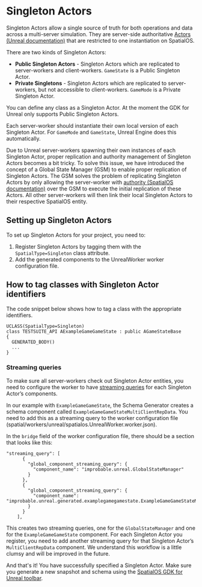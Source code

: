 # Singleton Actors

Singleton Actors allow a single source of truth for both operations and data across a multi-server simulation. They are server-side authoritative [Actors (Unreal documentation)](https://docs.unrealengine.com/en-us/Programming/UnrealArchitecture/Actors) that are restricted to one instantiation on SpatialOS.

There are two kinds of Singleton Actors:

* **Public Singleton Actors** - Singleton Actors which are replicated to server-workers and client-workers. `GameState` is a Public Singleton Actor.
* **Private Singletons** - Singleton Actors which are replicated to server-workers, but not accessible to client-workers. `GameMode` is a Private Singleton Actor.

You can define any class as a Singleton Actor. At the moment the GDK for Unreal only supports Public Singleton Actors.

Each server-worker should instantiate their own local version of each Singleton Actor. For `GameMode` and `GameState`, Unreal Engine does this automatically.

Due to Unreal server-workers spawning their own instances of each Singleton Actor, proper replication and authority management of Singleton Actors becomes a bit tricky. To solve this issue, we have introduced the concept of a Global State Manager (GSM) to enable proper replication of Singleton Actors. The GSM solves the problem of replicating Singleton Actors by only allowing the server-worker with [authority (SpatialOS documentation)](https://docs.improbable.io/reference/latest/shared/glossary#read-and-write-access-authority) over the GSM to execute the initial replication of these Actors. All other server-workers will then link their local Singleton Actors to their respective SpatialOS entity.

## Setting up Singleton Actors

To set up Singleton Actors for your project, you need to:

1. Register Singleton Actors by tagging them with the `SpatialType=Singleton` class attribute.
1. Add the generated components to the UnrealWorker worker configuration file.

## How to tag classes with Singleton Actor identifiers

The code snippet below shows how to tag a class with the appropriate identifiers.

```
UCLASS(SpatialType=Singleton)
class TESTSUITE_API AExampleGameGameState : public AGameStateBase
{
  GENERATED_BODY()
  ...
}
```

### Streaming queries

To make sure all server-workers check out Singleton Actor entities, you need to configure the worker to have [streaming queries](https://docs.improbable.io/reference/latest/shared/worker-configuration/bridge-config#streaming-queries) for each Singleton Actor’s components.

In our example with `ExampleGameGameState`, the Schema Generator creates a schema component called `ExampleGameGameStateMultiClientRepData`. You need to add this as a streaming query to the worker configuration file (spatial/workers/unreal/spatialos.UnrealWorker.worker.json).

In the `bridge` field of the worker configuration file, there should be a section that looks like this:

```
"streaming_query": [
      {
        "global_component_streaming_query": {
          "component_name": "improbable.unreal.GlobalStateManager"
        }
      },
      {
        "global_component_streaming_query": {
          "component_name": "improbable.unreal.generated.examplegamegamestate.ExampleGameGameStateMultiClientRepData"
        }
      }
    ],
```

This creates two streaming queries, one for the `GlobalStateManager` and one for the `ExampleGameGameState` component. For each Singleton Actor you register, you need to add another streaming query for that Singleton Actor’s `MultiClientRepData` component. We understand this workflow is a little clumsy and will be improved in the future.

And that's it! You have successfully specified a Singleton Actor. Make sure you generate a new snapshot and schema using the [SpatialOS GDK for Unreal toolbar]({{urlRoot}}/content/toolbar).

